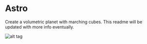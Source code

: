 # Astro
Create a volumetric planet with marching cubes. This readme will be updated with more info eventually.

![alt tag](https://github.com/MBurgstaller/Astro/blob/master/result.png)
